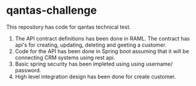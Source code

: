 # qantas-challenge
This repository has code for qantas technical test.
1. The API contract definitions has been done in RAML. The contract has api's for creating, updating, deleting and geeting a customer.
2. Code for the API has been done in Spring boot assuming that it will be connecting CRM systems using rest api.
3. Basic spring security has been impleted using using username/ password.
4. High level integration design has been done for create customer. 
